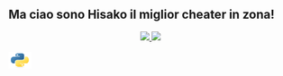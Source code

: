 ## Ma ciao sono Hisako il miglior cheater in zona! 
<div align="center">
  <a href="https://github.com/ZannaSkull">
  <img height="180em" src="https://github-readme-stats.vercel.app/api?username=ZannaSkull&show_icons=true&theme=dracula&include_all_commits=true&count_private=true"/>
    
    
  <img height="180em" src="https://github-readme-stats.vercel.app/api/top-langs/?username=ZannaSkull&layout=compact&langs_count=7&theme=dracula"/>
</div>
<div style="display: inline_block"><br>
  <img align="center" alt="ZannaSkull-Python" height="30" width="40" src="https://raw.githubusercontent.com/devicons/devicon/master/icons/python/python-original.svg">
</div>
 
</div>
